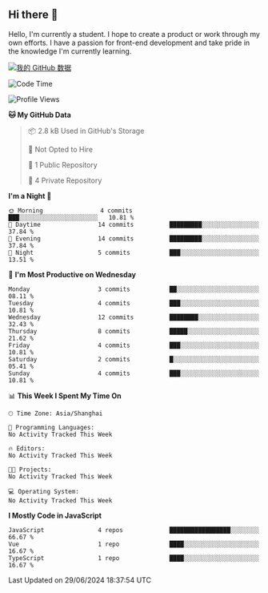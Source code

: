 ## Hi there 👋
Hello, I'm currently a student. I hope to create a product or work through my own efforts. 
I have a passion for front-end development and take pride in the knowledge I'm currently learning.

[![我的 GitHub 数据](https://github-readme-stats.vercel.app/api?username=ovlineen)]()
<!--START_SECTION:waka-->
![Code Time](http://img.shields.io/badge/Code%20Time-0%20secs-blue)

![Profile Views](http://img.shields.io/badge/Profile%20Views-0-blue)

**🐱 My GitHub Data** 

> 📦 2.8 kB Used in GitHub's Storage 
 > 
> 🚫 Not Opted to Hire
 > 
> 📜 1 Public Repository 
 > 
> 🔑 4 Private Repository 
 > 
**I'm a Night 🦉** 

```text
🌞 Morning                4 commits           ███░░░░░░░░░░░░░░░░░░░░░░   10.81 % 
🌆 Daytime                14 commits          █████████░░░░░░░░░░░░░░░░   37.84 % 
🌃 Evening                14 commits          █████████░░░░░░░░░░░░░░░░   37.84 % 
🌙 Night                  5 commits           ███░░░░░░░░░░░░░░░░░░░░░░   13.51 % 
```
📅 **I'm Most Productive on Wednesday** 

```text
Monday                   3 commits           ██░░░░░░░░░░░░░░░░░░░░░░░   08.11 % 
Tuesday                  4 commits           ███░░░░░░░░░░░░░░░░░░░░░░   10.81 % 
Wednesday                12 commits          ████████░░░░░░░░░░░░░░░░░   32.43 % 
Thursday                 8 commits           █████░░░░░░░░░░░░░░░░░░░░   21.62 % 
Friday                   4 commits           ███░░░░░░░░░░░░░░░░░░░░░░   10.81 % 
Saturday                 2 commits           █░░░░░░░░░░░░░░░░░░░░░░░░   05.41 % 
Sunday                   4 commits           ███░░░░░░░░░░░░░░░░░░░░░░   10.81 % 
```


📊 **This Week I Spent My Time On** 

```text
🕑︎ Time Zone: Asia/Shanghai

💬 Programming Languages: 
No Activity Tracked This Week

🔥 Editors: 
No Activity Tracked This Week

🐱‍💻 Projects: 
No Activity Tracked This Week

💻 Operating System: 
No Activity Tracked This Week
```

**I Mostly Code in JavaScript** 

```text
JavaScript               4 repos             █████████████████░░░░░░░░   66.67 % 
Vue                      1 repo              ████░░░░░░░░░░░░░░░░░░░░░   16.67 % 
TypeScript               1 repo              ████░░░░░░░░░░░░░░░░░░░░░   16.67 % 
```




 Last Updated on 29/06/2024 18:37:54 UTC
<!--END_SECTION:waka-->
<!--
**ovlineen/ovlineen** is a ✨ _special_ ✨ repository because its `README.md` (this file) appears on your GitHub profile.

Here are some ideas to get you started:

- 🔭 I’m currently working on ...
- 🌱 I’m currently learning ...
- 👯 I’m looking to collaborate on ...
- 🤔 I’m looking for help with ...
- 💬 Ask me about ...
- 📫 How to reach me: ...
- 😄 Pronouns: ...
- ⚡ Fun fact: ...
-->

